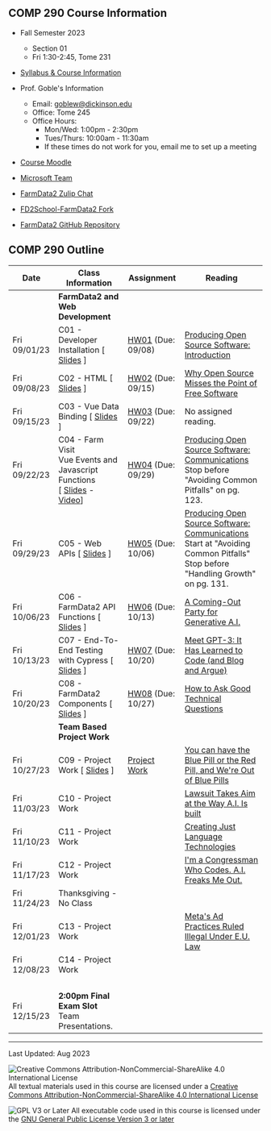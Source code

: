 ## COMP 290 Course Information
- Fall Semester 2023
  - Section 01
  - Fri 1:30-2:45, Tome 231
- [Syllabus & Course Information](./syllabus.pdf)

- Prof. Goble's Information
    * Email: goblew@dickinson.edu
    * Office: Tome 245
    * Office Hours:
        * Mon/Wed: 1:00pm - 2:30pm
        * Tues/Thurs: 10:00am - 11:30am
        * If these times do not work for you, email me to set up a meeting

- [Course Moodle](https://lms.dickinson.edu/course/view.php?id=54015)
- [Microsoft Team][404]
- [FarmData2 Zulip Chat](https://farmdata2.zulipchat.com/)

- [FD2School-FarmData2 Fork](https://github.com/DickinsonCollege/FD2School-FarmData2)
- [FarmData2 GitHub Repository](https://github.com/DickinsonCollege/FarmData2)

## COMP 290 Outline

Date            | Class Information                                                           | Assignment                 | Reading
----------------|-----------------------------------------------------------------------------|----------------------------|------------
                | **FarmData2 and Web Development**                                           |                            |
Fri 09/01/23      | C01 - Developer Installation                             [ [Slides][s01] ]  | [HW01][goble_hw1] (Due: 09/08)  | [Producing Open Source Software: Introduction][r01]
Fri 09/08/23      | C02 - HTML                                               [ [Slides][s02] ]  | [HW02][goble_hw2] (Due: 09/15)  | [Why Open Source Misses the Point of Free Software][r02]
Fri 09/15/23      | C03 - Vue Data Binding                                   [ [Slides][s03] ]  | [HW03][goble_hw3] (Due: 09/22)  | No assigned reading. 
Fri 09/22/23      | C04 - Farm Visit<br>Vue Events and Javascript Functions<br>[ [Slides][s04] - [Video][v04]]  | [HW04][goble_hw4] (Due: 09/29)  | [Producing Open Source Software: Communications][r04]<br>Stop before "Avoiding Common Pitfalls" on pg. 123.
Fri 09/29/23      | C05 - Web APIs                                           [ [Slides][s05] ]  | [HW05][goble_hw5] (Due: 10/06)  | [Producing Open Source Software: Communications][r04]<br>Start at "Avoiding Common Pitfalls"<br>Stop before "Handling Growth" on pg. 131.
Fri 10/06/23      | C06 - FarmData2 API Functions                            [ [Slides][s06] ]  | [HW06][goble_hw6] (Due: 10/13)  | [A Coming-Out Party for Generative A.I.][r06]
Fri 10/13/23      | C07 - End-To-End Testing with Cypress                    [ [Slides][s07] ]  | [HW07][goble_hw7] (Due: 10/20)  | [Meet GPT-3: It Has Learned to Code (and Blog and Argue)][r07]
Fri 10/20/23      | C08 - FarmData2 Components                               [ [Slides][s08] ]  | [HW08][goble_hw8] (Due: 10/27)  | [How to Ask Good Technical Questions][r08]
                | **Team Based Project Work**                                                 |                            |
Fri 10/27/23      | C09 - Project Work                                       [ [Slides][s09] ]  | [Project Work][proj]       | [You can have the Blue Pill or the Red Pill, and We're Out of Blue Pills][r09]
Fri 11/03/23      | C10 - Project Work                                                          |                            | [Lawsuit Takes Aim at the Way A.I. Is built][r10]
Fri 11/10/23      | C11 - Project Work                                                          |                            | [Creating Just Language Technologies][r11]
Fri 11/17/23      | C12 - Project Work                                                          |                            | [I'm a Congressman Who Codes. A.I. Freaks Me Out.][r12]
Fri 11/24/23      | Thanksgiving - No Class                                                     |                            | 
Fri 12/01/23      | C13 - Project Work                                                          |                            | [Meta's Ad Practices Ruled Illegal Under E.U. Law][r13]
Fri 12/08/23      | C14 - Project Work                                                          |                            | 
&nbsp;          |                                                                             |                            |
Fri 12/15/23    | **2:00pm Final Exam Slot**<br> Team Presentations.                          |                            |

[s01]: materials/01-S-Install.pptx
[hw01]: https://github.com/DickinsonCollege/FD2School-FarmData2/issues/2
[r01]: https://lms.dickinson.edu/mod/resource/view.php?id=1163831
[goble_hw1]: https://github.com/DickinsonCollege/FD2School-FarmData2/issues/2

[s02]: materials/02-S-HTML.pptx
[hw02]: https://github.com/DickinsonCollege/FD2School-FarmData2/issues/4
[r02]: https://www.gnu.org/philosophy/open-source-misses-the-point.en.html
[goble_hw2]:https://github.com/DickinsonCollege/FD2School-FarmData2/issues/3

[s03]: materials/03-S-VueDataBinding.pptx
[hw03]: https://github.com/DickinsonCollege/FD2School-FarmData2/issues/10
[goble_hw3]: https://github.com/DickinsonCollege/FD2School-FarmData2/issues/4

[s04]: materials/04-S-VueEventsAndJS.pptx
[v04]: https://dickinson.zoom.us/rec/play/b7crkDJGu2zZDj8dpM4777gTVy28nR3ipOSe_xUs6Y3p3w_gdf5B9xMJdnaIIbwPiiLfixQBRCCILuuK.mQQe_yfHVhaERKyg?continueMode=true
[hw04]: https://github.com/DickinsonCollege/FD2School-FarmData2/issues/36
[r04]: https://lms.dickinson.edu/mod/resource/view.php?id=1173379
[goble_hw4]:https://github.com/DickinsonCollege/FD2School-FarmData2/issues/5

[s05]: materials/05-S-APIs.pptx
[hw05]: https://github.com/DickinsonCollege/FD2School-FarmData2/issues/44
[goble_hw5]: https://github.com/DickinsonCollege/FD2School-FarmData2/issues/6

[s06]: materials/06-S-FarmOS-API.pptx
[hw06]: https://github.com/DickinsonCollege/FD2School-FarmData2/issues/85
[r06]: https://lms.dickinson.edu/mod/resource/view.php?id=1175867
[goble_hw6]: https://github.com/DickinsonCollege/FD2School-FarmData2/issues/7

[s07]: materials/07-S-Cypress.pptx
[hw07]: https://github.com/DickinsonCollege/FD2School-FarmData2/issues/103
[r07]: https://lms.dickinson.edu/mod/resource/view.php?id=1176658
[goble_hw7]: https://github.com/DickinsonCollege/FD2School-FarmData2/issues/8

[s08]: materials/08-S-FD2Components.pptx
[hw08]: https://github.com/DickinsonCollege/FD2School-FarmData2/issues/131
[r08]: https://www.freecodecamp.org/news/how-to-ask-good-technical-questions/
[goble_hw8]: https://github.com/DickinsonCollege/FD2School-FarmData2/issues/9

[s09]: materials/09-S-ProjectWork.pptx
[proj]: materials/09-A-ProjectWork.docx
[r09]: https://lms.dickinson.edu/mod/resource/view.php?id=1178887

[r10]: https://lms.dickinson.edu/mod/resource/view.php?id=1177937
[r11]: https://www.thegoodrobot.co.uk/post/su-lin-blodgett-on-creating-just-language-technologies
[r12]: https://lms.dickinson.edu/mod/resource/view.php?id=1177938
 
[r13]: https://lms.dickinson.edu/mod/resource/view.php?id=1177940

[404]: 404.md
<!--
[r14]: https://lms.dickinson.edu/mod/resource/view.php?id=1177939
[We Pay an Ugly Cost for Ads on Twitter][r14]
-->

---
Last Updated: Aug 2023

![Creative Commons Attribution-NonCommercial-ShareAlike 4.0 International License](https://i.creativecommons.org/l/by-nc-sa/4.0/88x31.png "Creative Commons Attribution-NonCommercial-ShareAlike 4.0 International License") All textual materials used in this course are licensed under a [Creative Commons Attribution-NonCommercial-ShareAlike 4.0 International License](http://creativecommons.org/licenses/by-nc-sa/4.0/)

![GPL V3 or Later](https://www.gnu.org/graphics/gplv3-or-later-sm.png "GPL V3 or later") All executable code used in this course is licensed under the [GNU General Public License Version 3 or later](https://www.gnu.org/licenses/gpl.txt)
